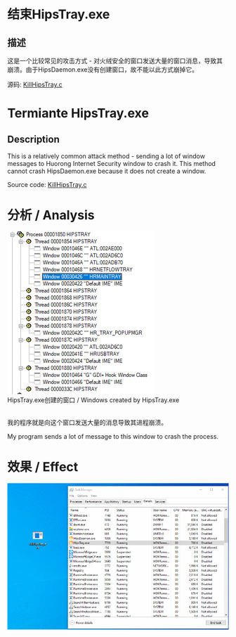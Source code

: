 # 结束HipsTray.exe

## 描述

这是一个比较常见的攻击方式 - 对火绒安全的窗口发送大量的窗口消息，导致其崩溃。由于HipsDaemon.exe没有创建窗口，故不能以此方式崩掉它。

源码: [KillHipsTray.c](/KillHipsTray.c)

# Termiante HipsTray.exe

## Description

This is a relatively common attack method - sending a lot of window messages to Huorong Internet Security window to crash it. This method cannot crash HipsDaemon.exe because it does not create a window.

Source code: [KillHipsTray.c](/KillHipsTray.c)

# 分析 / Analysis

![HipsTray.exe创建的窗口 / Windows created by HipsTray.exe](Window.png)
<br>HipsTray.exe创建的窗口 / Windows created by HipsTray.exe<br><br>

我的程序就是向这个窗口发送大量的消息导致其进程崩溃。

My program sends a lot of message to this window to crash the process.

# 效果 / Effect
![](GIF.gif)